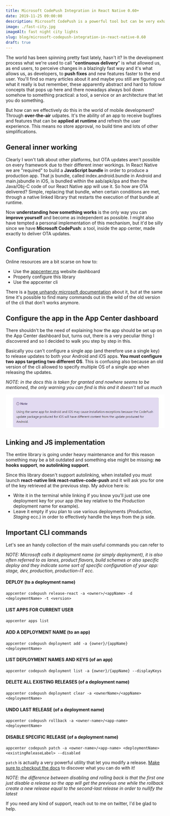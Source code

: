 ```yaml
---
title: Microsoft CodePush Integration in React Native 0.60+
date: 2019-11-25 09:00:00
description: Microsoft CodePush is a powerful tool but can be very exhausting to configure. Let's cycle over the necessary details
image: ./fast-city.jpg
imageAlt: fast night city lights
slug: blog/microsoft-codepush-integration-in-react-native-0.60
draft: true
---
```


The world has been spinning pretty fast lately, hasn't it?
In the development process what we're used to call "**continuous delivery**" is what allowed us, as end users, to perceive changes in a blazingly fast way and it's what allows us, as developers, to **push fixes** and new features faster to the end user.
You'll find so many articles about it and maybe you still are figuring out what it really is but remember, these apparently abstract and hard to follow concepts that pops up here and there nowadays always boil down somehow to something practical: a tool, a service or an architecture that let you do something.

But how can we effectively do this in the world of mobile development? Through **over-the-air** udpates.
It's the ability of an app to receive bugfixes and features that can be **applied at runtime** and refresh the user experience. This means no store approval, no build time and lots of other simplifications.

## General inner working

Clearly I won't talk about other platforms, but OTA updates aren't possible on every framework due to their different inner workings.
In React Native we are "required" to build a **JavaScript bundle** in order to produce a production app. That js bundle, called index.android.bundle in Android and main.jsbundle in iOS, is bundled within the aab/apk/ipa and then the Java/Obj-C code of our React Native app will use it.
So how are OTA delivered? Simple, replacing that bundle, when certain conditions are met, through a native linked library that restarts the execution of that bundle at runtime.

Now **understanding how something works** is the only way you can **improve yourself** and become as independent as possible. I might also have tempted a personal implementation of this mechanism, but it'd be silly since we have **Microsoft CodePush**: a tool, inside the app center, made exactly to deliver OTA updates.

## Configuration

Online resources are a bit scarse on how to:

- Use the [appcenter.ms](http://appcenter.ms/apps) website dashboard
- Properly configure this library
- Use the appcenter cli

There is a [huge unhandy microsoft documentation](https://docs.microsoft.com/en-us/appcenter/) about it, but at the same time it's possible to find many commands out in the wild of the old version of the cli that don't works anymore.

## Configure the app in the App Center dashboard

There shouldn't be the need of explaining how the app should be set up on the App Center dashboard but, turns out, there is a very peculiar thing I discovered and so I decided to walk you step by step in this.

Basically you can't configure a single app (and therefore use a single key) to release updates to both your Android and iOS apps. **You must configure two apps targeting two different OS**. This is confusing also because an old version of the cli allowed to specify multiple OS of a single app when releasing the updates.

_NOTE: in the docs this is taken for granted and nowhere seems to be mentioned, the only warning you can find is this and it doesn't tell us much_

![App Center Warning](./appcenter-warning.jpg)

## Linking and JS implementation

The entire library is going under heavy maintenance and for this reason something may be a bit outdated and something else might be missing: **no hooks support**, **no autolinking support**.

Since this library doesn't support autolinking, when installed you must launch **react-native link react-native-code-push** and it will ask you for one of the key retrieved at the previous step.
My advice here is:

- Write it in the terminal while linking if you know you'll just use one deployment key for your app (the key relative to the _Production_ deployment name for example).
- Leave it empty if you plan to use various deployments (_Production_, _Staging_ ecc.) in order to effectively handle the keys from the js side.

## Important CLI commands

Let's see an handy collection of the main useful commands you can refer to <br/>

_NOTE: Microsoft calls it deployment name (or simply deployment), it is also often referred to as lanes, product flavors, build schemes or also specific deploy and they indicate some sort of specific configuration of your app: stage, dev, production, production-IT ecc._

#### DEPLOY (to a deployment name)

```
appcenter codepush release-react -a <owner>/<appName> -d <deploymentName> -t <version>
```

#### LIST APPS FOR CURRENT USER

```
appcenter apps list
```

#### ADD A DEPLOYMENT NAME (to an app)

```
appcenter codepush deployment add -a {owner}/{appName} <deploymentName>
```

#### LIST DEPLOYMENT NAMES AND KEYS (of an app)

```
appcenter codepush deployment list -a {owner}/{appName} --displayKeys
```

#### DELETE ALL EXISTING RELEASES (of a deployment name)

```
appcenter codepush deployment clear -a <ownerName>/<appName> <deploymentName>
```

#### UNDO LAST RELEASE (of a deployment name)

```
appcenter codepush rollback -a <owner-name>/<app-name> <deploymentName>
```

#### DISABLE SPECIFIC RELEASE (of a deployment name)

```
appcenter codepush patch -a <owner-name>/<app-name> <deploymentName> <existingReleaseLabel> --disabled
```

`patch` is actually a very powerful utility that let you modify a release. [Make sure to checkout the docs](https://docs.microsoft.com/en-us/appcenter/distribution/codepush/cli#patching-update-metadata) to discover what you can do with it!

_NOTE: the difference between disabling and rolling back is that the first one just disable a release so the app will get the previous one while the rollback create a new release equal to the second-last release in order to nullify the latest_

If you need any kind of support, reach out to me on twitter, I'd be glad to help.
